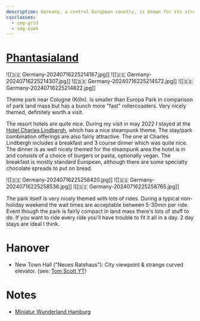 ```yaml
---
description: Germany, a central European country, is known for its strong economy, rich cultural history, technological innovations, and landmarks like the Brandenburg Gate and Neuschwanstein Castle.
cssclasses:
  - img-grid
  - img-zoom
---
```

# [Phantasialand](https://www.phantasialand.de/en/)

![[🇩🇪 Germany-20240716225214167.jpg]]
![[🇩🇪 Germany-20240716225214307.jpg]]
![[🇩🇪 Germany-20240716225214572.jpg]]
![[🇩🇪 Germany-20240716225214822.jpg]]

Theme park near Cologne (Köln). Is smaller than Europa Park in comparison of park land mass but has a bunch more "fast" rollercoasters. Very nicely themed, definitely worth a visit.

The resort hotels are quite nice. During my visit in may 2022 I stayed at the [Hotel Charles Lindbergh](https://www.phantasialand.de/en/rookburgh/hotel-charles-lindbergh/), which has a nice steampunk theme. The stay/park combination offerings are also fairly attractive. The one at Charles Lindbergh includes a breakfast and 3 course dinner which was quite nice. The dinner is as well nicely themed for the steampunk area the hotel is in and consists of a choice of burgers or pasta, optionally vegan. The breakfast is mostly standard European, although there are some specialty chocolate spreads to put on bread.

![[🇩🇪 Germany-20240716225258420.jpg]]
![[🇩🇪 Germany-20240716225258536.jpg]]
![[🇩🇪 Germany-20240716225258765.jpg]]

The park itself is very nicely themed with lots of rides. During a typical non-holiday weekend the wait times are acceptable between 5-30min per ride. Event though the park is fairly compact in land mass there's lots of stuff to do. If you want to ride every ride you'll have trouble to fit it all in a day. 2 day stays are ideal I think.

# Hanover

* New Town Hall ("Neues Ratshaus"): City viewpoint & strange curved elevator. (see: [Tom Scott YT](https://www.youtube.com/watch?app=desktop\&v=ZgDBIzClmPg))

# Notes

- [Miniatur Wunderland Hamburg](https://www.miniatur-wunderland.de/)